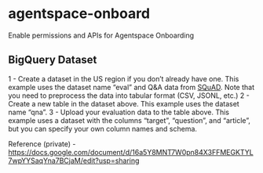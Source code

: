 # agentspace-onboard
Enable permissions and APIs for Agentspace Onboarding

## BigQuery Dataset

1 - Create a dataset in the US region if you don’t already have one. This example uses the dataset name “eval” and Q&A data from [SQuAD](https://rajpurkar.github.io/SQuAD-explorer/). Note that you need to preprocess the data into tabular format (CSV, JSONL, etc.)
2 - Create a new table in the dataset above. This example uses the dataset name “qna”.
3 - Upload your evaluation data to the table above. This example uses a dataset with the columns “target”, “question”, and “article”, but you can specify your own column names and schema.





Reference (private) - https://docs.google.com/document/d/16a5Y8MNT7W0pn84X3FFMEGKTYL7wpYYSaqYna7BCjaM/edit?usp=sharing
